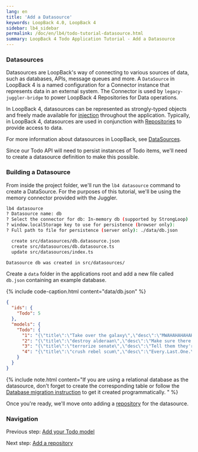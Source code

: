 ```yaml
---
lang: en
title: 'Add a Datasource'
keywords: LoopBack 4.0, LoopBack 4
sidebar: lb4_sidebar
permalink: /doc/en/lb4/todo-tutorial-datasource.html
summary: LoopBack 4 Todo Application Tutorial - Add a Datasource
---
```


### Datasources

Datasources are LoopBack's way of connecting to various sources of data, such as
databases, APIs, message queues and more. A `DataSource` in LoopBack 4 is a
named configuration for a Connector instance that represents data in an external
system. The Connector is used by `legacy-juggler-bridge` to power LoopBack 4
Repositories for Data operations.

In LoopBack 4, datasources can be represented as strongly-typed objects and
freely made available for [injection](Dependency-injection.md) throughout the
application. Typically, in LoopBack 4, datasources are used in conjunction with
[Repositories](Repositories.md) to provide access to data.

For more information about datasources in LoopBack, see
[DataSources](https://loopback.io/doc/en/lb4/DataSources.html).

Since our Todo API will need to persist instances of Todo items, we'll need to
create a datasource definition to make this possible.

### Building a Datasource

From inside the project folder, we'll run the `lb4 datasource` command to create
a DataSource. For the purposes of this tutorial, we'll be using the memory
connector provided with the Juggler.

```sh
lb4 datasource
? Datasource name: db
? Select the connector for db: In-memory db (supported by StrongLoop)
? window.localStorage key to use for persistence (browser only):
? Full path to file for persistence (server only): ./data/db.json

  create src/datasources/db.datasource.json
  create src/datasources/db.datasource.ts
  update src/datasources/index.ts

Datasource db was created in src/datasources/
```

Create a `data` folder in the applications root and add a new file called
`db.json` containing an example database.

{% include code-caption.html content="data/db.json" %}

```json
{
  "ids": {
    "Todo": 5
  },
  "models": {
    "Todo": {
      "1": "{\"title\":\"Take over the galaxy\",\"desc\":\"MWAHAHAHAHAHAHAHAHAHAHAHAHAMWAHAHAHAHAHAHAHAHAHAHAHAHA\",\"id\":1}",
      "2": "{\"title\":\"destroy alderaan\",\"desc\":\"Make sure there are no survivors left!\",\"id\":2}",
      "3": "{\"title\":\"terrorize senate\",\"desc\":\"Tell them they're getting a budget cut.\",\"id\":3}",
      "4": "{\"title\":\"crush rebel scum\",\"desc\":\"Every.Last.One.\",\"id\":4}"
    }
  }
}
```

{% include note.html content="If you are using a relational database as the
datasource, don't forget to create the corresponding table or follow the
[Database migration instruction](https://loopback.io/doc/en/lb4/Database-migrations.html) to get it created programmatically.
" %}

Once you're ready, we'll move onto adding a
[repository](todo-tutorial-repository.md) for the datasource.

### Navigation

Previous step: [Add your Todo model](todo-tutorial-model.md)

Next step: [Add a repository](todo-tutorial-repository.md)
